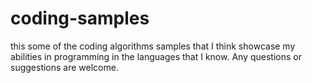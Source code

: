 # coding-samples

this some of the coding algorithms samples that I think showcase my abilities in programming in the languages that I know. Any questions or suggestions are welcome.
